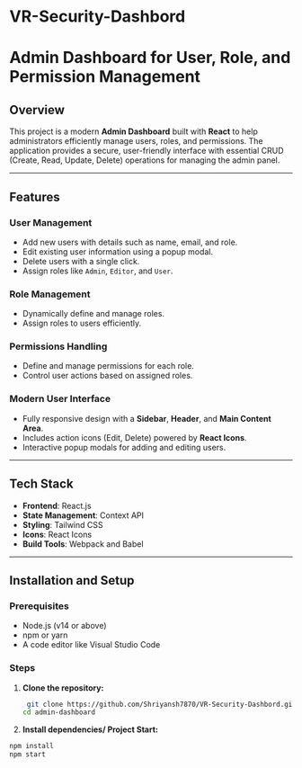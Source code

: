 # VR-Security-Dashbord
# **Admin Dashboard for User, Role, and Permission Management**

## **Overview**
This project is a modern **Admin Dashboard** built with **React** to help administrators efficiently manage users, roles, and permissions. The application provides a secure, user-friendly interface with essential CRUD (Create, Read, Update, Delete) operations for managing the admin panel.

---

## **Features**

### **User Management**
- Add new users with details such as name, email, and role.
- Edit existing user information using a popup modal.
- Delete users with a single click.
- Assign roles like `Admin`, `Editor`, and `User`.

### **Role Management**
- Dynamically define and manage roles.
- Assign roles to users efficiently.

### **Permissions Handling**
- Define and manage permissions for each role.
- Control user actions based on assigned roles.

### **Modern User Interface**
- Fully responsive design with a **Sidebar**, **Header**, and **Main Content Area**.
- Includes action icons (Edit, Delete) powered by **React Icons**.
- Interactive popup modals for adding and editing users.

---

## **Tech Stack**
- **Frontend**: React.js
- **State Management**: Context API
- **Styling**: Tailwind CSS
- **Icons**: React Icons
- **Build Tools**: Webpack and Babel

---

## **Installation and Setup**

### **Prerequisites**
- Node.js (v14 or above)
- npm or yarn
- A code editor like Visual Studio Code

### **Steps**
1. **Clone the repository:**
   ```bash
    git clone https://github.com/Shriyansh7870/VR-Security-Dashbord.git
   cd admin-dashboard

2. **Install dependencies/ Project Start:**
 ```bash
npm install
npm start
